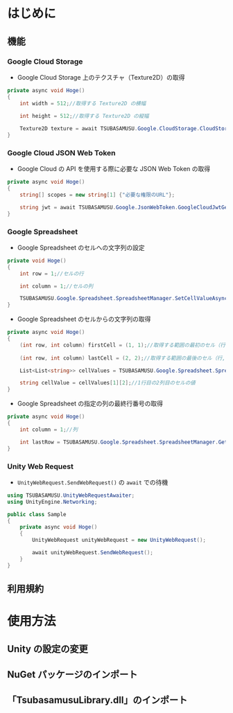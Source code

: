 ﻿# はじめに
## 機能
### Google Cloud Storage
- Google Cloud Storage 上のテクスチャ（Texture2D）の取得
```cs
private async void Hoge()
{
    int width = 512;//取得する Texture2D の横幅
	
    int height = 512;//取得する Texture2D の縦幅

    Texture2D texture = await TSUBASAMUSU.Google.CloudStorage.CloudStorageObjectGetter.GetTextureFromCloudStorageAsync("JSON Web Token", "バケット名", "オブジェクト名", width, height);
}
```
### Google Cloud JSON Web Token
- Google Cloud の API を使用する際に必要な JSON Web Token の取得
```cs
private async void Hoge()
{
    string[] scopes = new string[1] {"必要な権限のURL"};

    string jwt = await TSUBASAMUSU.Google.JsonWebToken.GoogleCloudJwtGetter.GetGoogleCloudJwtAsync("サービスアカウントのプライベートキー", "サービスアカウントのメールアドレス", scopes);
}
```
### Google Spreadsheet
- Google Spreadsheet のセルへの文字列の設定
```cs
private void Hoge()
{
    int row = 1;//セルの行

    int column = 1;//セルの列

    TSUBASAMUSU.Google.Spreadsheet.SpreadsheetManager.SetCellValueAsync("JSON Web Token", "シートの Id", "シートの名前", row, column, "セルに設定する文字列");
}
```
- Google Spreadsheet のセルからの文字列の取得
```cs
private async void Hoge()
{
    (int row, int column) firstCell = (1, 1);//取得する範囲の最初のセル（行,列）
	
    (int row, int column) lastCell = (2, 2);//取得する範囲の最後のセル（行,列）

    List<List<string>> cellValues = TSUBASAMUSU.Google.Spreadsheet.SpreadsheetManager.GetCellValuesAsync("JSON Web Token", "シートの Id", "シートの名前", firstCell, lastCell);

    string cellValue = cellValues[1][2];//1行目の2列目のセルの値
}
```
- Google Spreadsheet の指定の列の最終行番号の取得
```cs
private async void Hoge()
{
    int column = 1;//列

    int lastRow = TSUBASAMUSU.Google.Spreadsheet.SpreadsheetManager.GetLastRowAsync("JSON Web Token", "シートの Id", "シートの名前", column);
}
```
### Unity Web Request
- ``UnityWebRequest.SendWebRequest()`` の ``await`` での待機
```cs
using TSUBASAMUSU.UnityWebRequestAwaiter;
using UnityEngine.Networking;

public class Sample
{
    private async void Hoge()
    {
        UnityWebRequest unityWebRequest = new UnityWebRequest();

        await unityWebRequest.SendWebRequest();
    }
}
```
## 利用規約
# 使用方法
## Unity の設定の変更
## NuGet パッケージのインポート
## 「TsubasamusuLibrary.dll」のインポート